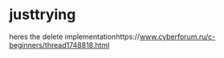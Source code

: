 # justtrying
heres the delete implementationhttps://www.cyberforum.ru/c-beginners/thread1748818.html
